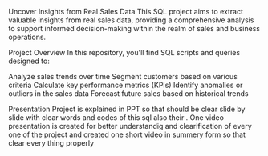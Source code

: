 
Uncover Insights from Real Sales Data
This SQL project aims to extract valuable insights from real sales data, providing a comprehensive analysis to support informed decision-making within the realm of sales and business operations.

Project Overview
In this repository, you'll find SQL scripts and queries designed to:

Analyze sales trends over time
Segment customers based on various criteria
Calculate key performance metrics (KPIs)
Identify anomalies or outliers in the sales data
Forecast future sales based on historical trends

Presentation
Project is explained in PPT so that should be clear slide by slide with clear words and codes of this sql also their .
One video presentation is created for better understandig and clearification of every one of the project and created one short video in summery form so that clear every thing properly 
